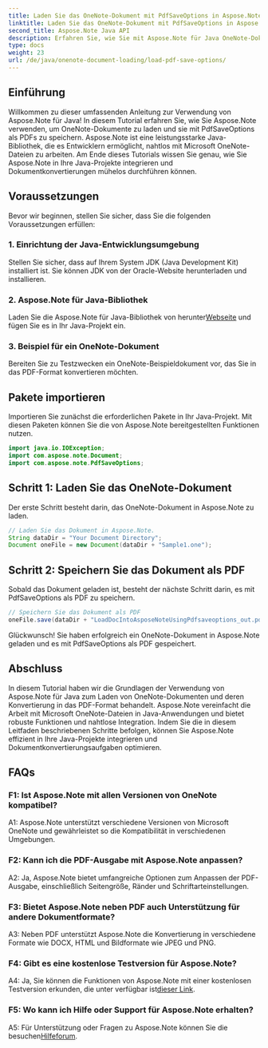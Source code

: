 ```yaml
---
title: Laden Sie das OneNote-Dokument mit PdfSaveOptions in Aspose.Note
linktitle: Laden Sie das OneNote-Dokument mit PdfSaveOptions in Aspose.Note
second_title: Aspose.Note Java API
description: Erfahren Sie, wie Sie mit Aspose.Note für Java OneNote-Dokumente laden und mühelos in das PDF-Format konvertieren. Vereinfachen Sie Ihre Dokumentkonvertierungsaufgaben mit Aspose.Note.
type: docs
weight: 23
url: /de/java/onenote-document-loading/load-pdf-save-options/
---
```

## Einführung

Willkommen zu dieser umfassenden Anleitung zur Verwendung von Aspose.Note für Java! In diesem Tutorial erfahren Sie, wie Sie Aspose.Note verwenden, um OneNote-Dokumente zu laden und sie mit PdfSaveOptions als PDFs zu speichern. Aspose.Note ist eine leistungsstarke Java-Bibliothek, die es Entwicklern ermöglicht, nahtlos mit Microsoft OneNote-Dateien zu arbeiten. Am Ende dieses Tutorials wissen Sie genau, wie Sie Aspose.Note in Ihre Java-Projekte integrieren und Dokumentkonvertierungen mühelos durchführen können.

## Voraussetzungen

Bevor wir beginnen, stellen Sie sicher, dass Sie die folgenden Voraussetzungen erfüllen:

### 1. Einrichtung der Java-Entwicklungsumgebung

Stellen Sie sicher, dass auf Ihrem System JDK (Java Development Kit) installiert ist. Sie können JDK von der Oracle-Website herunterladen und installieren.

### 2. Aspose.Note für Java-Bibliothek

 Laden Sie die Aspose.Note für Java-Bibliothek von herunter[Webseite](https://releases.aspose.com/note/java/) und fügen Sie es in Ihr Java-Projekt ein.

### 3. Beispiel für ein OneNote-Dokument

Bereiten Sie zu Testzwecken ein OneNote-Beispieldokument vor, das Sie in das PDF-Format konvertieren möchten.

## Pakete importieren

Importieren Sie zunächst die erforderlichen Pakete in Ihr Java-Projekt. Mit diesen Paketen können Sie die von Aspose.Note bereitgestellten Funktionen nutzen.

```java
import java.io.IOException;
import com.aspose.note.Document;
import com.aspose.note.PdfSaveOptions;
```

## Schritt 1: Laden Sie das OneNote-Dokument

Der erste Schritt besteht darin, das OneNote-Dokument in Aspose.Note zu laden.

```java
// Laden Sie das Dokument in Aspose.Note.
String dataDir = "Your Document Directory";
Document oneFile = new Document(dataDir + "Sample1.one");
```

## Schritt 2: Speichern Sie das Dokument als PDF

Sobald das Dokument geladen ist, besteht der nächste Schritt darin, es mit PdfSaveOptions als PDF zu speichern.

```java
// Speichern Sie das Dokument als PDF
oneFile.save(dataDir + "LoadDocIntoAsposeNoteUsingPdfsaveoptions_out.pdf", new PdfSaveOptions());
```

Glückwunsch! Sie haben erfolgreich ein OneNote-Dokument in Aspose.Note geladen und es mit PdfSaveOptions als PDF gespeichert.

## Abschluss

In diesem Tutorial haben wir die Grundlagen der Verwendung von Aspose.Note für Java zum Laden von OneNote-Dokumenten und deren Konvertierung in das PDF-Format behandelt. Aspose.Note vereinfacht die Arbeit mit Microsoft OneNote-Dateien in Java-Anwendungen und bietet robuste Funktionen und nahtlose Integration. Indem Sie die in diesem Leitfaden beschriebenen Schritte befolgen, können Sie Aspose.Note effizient in Ihre Java-Projekte integrieren und Dokumentkonvertierungsaufgaben optimieren.

## FAQs

### F1: Ist Aspose.Note mit allen Versionen von OneNote kompatibel?

A1: Aspose.Note unterstützt verschiedene Versionen von Microsoft OneNote und gewährleistet so die Kompatibilität in verschiedenen Umgebungen.

### F2: Kann ich die PDF-Ausgabe mit Aspose.Note anpassen?

A2: Ja, Aspose.Note bietet umfangreiche Optionen zum Anpassen der PDF-Ausgabe, einschließlich Seitengröße, Ränder und Schriftarteinstellungen.

### F3: Bietet Aspose.Note neben PDF auch Unterstützung für andere Dokumentformate?

A3: Neben PDF unterstützt Aspose.Note die Konvertierung in verschiedene Formate wie DOCX, HTML und Bildformate wie JPEG und PNG.

### F4: Gibt es eine kostenlose Testversion für Aspose.Note?

 A4: Ja, Sie können die Funktionen von Aspose.Note mit einer kostenlosen Testversion erkunden, die unter verfügbar ist[dieser Link](https://releases.aspose.com/).

### F5: Wo kann ich Hilfe oder Support für Aspose.Note erhalten?

 A5: Für Unterstützung oder Fragen zu Aspose.Note können Sie die besuchen[Hilfeforum](https://forum.aspose.com/c/note/28).
